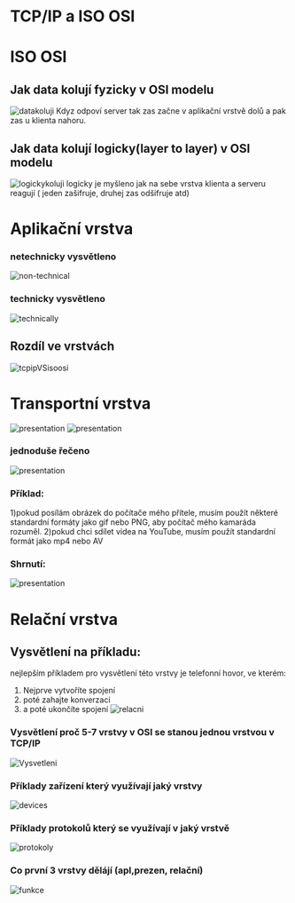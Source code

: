 # TCP/IP a ISO OSI
# ISO OSI
## Jak data kolují fyzicky v OSI modelu
![datakoluji](datakoluji.gif)
Kdyz odpoví server tak zas začne v aplikační vrstvě dolů a pak zas u klienta nahoru.
## Jak data kolují logicky(layer to layer) v OSI modelu
![logickykoluji](logickykoluji.gif)
logicky je myšleno jak na sebe vrstva klienta a serveru reagují ( jeden zašifruje, druhej zas odšifruje atd)
# Aplikační vrstva
### netechnicky vysvětleno
![non-technical](nontechnicalappliation.png)
### technicky vysvětleno
![technically](technically.png)
## Rozdíl ve vrstvách
![tcpipVSisoosi](tcpipVSisoosi.jpg)
# Transportní vrstva
![presentation](presentation.png)
![presentation](prezent2.png)
### jednoduše řečeno
![presentation](prezent3.png)
### Příklad:
1)pokud posílám obrázek do počítače mého přítele, musím použít některé standardní formáty jako gif nebo PNG, aby počítač mého kamaráda rozuměl.
2)pokud chci sdílet videa na YouTube, musím použít standardní formát jako mp4 nebo AV
### Shrnutí:
![presentation](prezen5.png)
# Relační vrstva
## Vysvětlení na příkladu:
nejlepším příkladem pro vysvětlení této vrstvy je
telefonní hovor, ve kterém:
1) Nejprve vytvoříte spojení
2) poté zahajte konverzaci
3) a poté ukončíte spojení
![relacni](relacni.gif)
### Vysvětlení proč 5-7 vrstvy v OSI se stanou jednou vrstvou v TCP/IP
![Vysvetleni](vysvetleniPDU.gif)
### Příklady zařízení který využívají jaký vrstvy
![devices](devices.png)
### Příklady protokolů který se využívají v jaký vrstvě
![protokoly](protokoly.png)
### Co první 3 vrstvy  dělájí (apl,prezen, relační)
![funkce](funkce.png)



